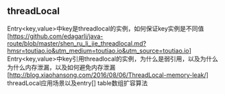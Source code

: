 ## threadLocal

Entry<key,value>中key是threadlocal的实例，如何保证key实例是不同值
[https://github.com/edagarli/java-route/blob/master/shen_ru_li_jie_threadlocal.md?hmsr=toutiao.io&utm_medium=toutiao.io&utm_source=toutiao.io]
Entry<key,value>中key引用threadlocal的实例，为什么是弱引用，以及为什么为什么内存泄漏，以及如何避免内存泄漏
[http://blog.xiaohansong.com/2016/08/06/ThreadLocal-memory-leak/]
threadLocal应用场景以及entry[] table数组扩容算法



